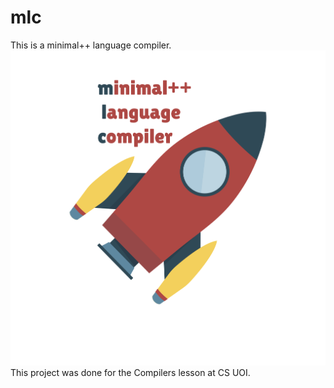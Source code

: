 # mlc
This is a minimal++ language compiler.
![GitHub Logo](/images/logo.png)
This project was done for the Compilers lesson at CS UOI.
